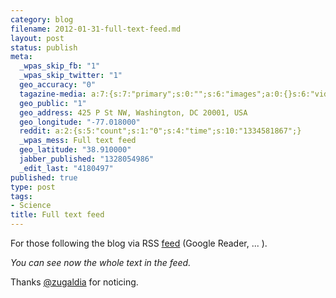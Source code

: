 ```yaml
--- 
category: blog
filename: 2012-01-31-full-text-feed.md
layout: post
status: publish
meta: 
  _wpas_skip_fb: "1"
  _wpas_skip_twitter: "1"
  geo_accuracy: "0"
  tagazine-media: a:7:{s:7:"primary";s:0:"";s:6:"images";a:0:{}s:6:"videos";a:0:{}s:11:"image_count";s:1:"0";s:6:"author";s:7:"4180497";s:7:"blog_id";s:7:"8438084";s:9:"mod_stamp";s:19:"2012-02-01 00:09:46";}
  geo_public: "1"
  geo_address: 425 P St NW, Washington, DC 20001, USA
  geo_longitude: "-77.018000"
  reddit: a:2:{s:5:"count";s:1:"0";s:4:"time";s:10:"1334581867";}
  _wpas_mess: Full text feed
  geo_latitude: "38.910000"
  jabber_published: "1328054986"
  _edit_last: "4180497"
published: true
type: post
tags: 
- Science
title: Full text feed
---
```

For those following the blog via RSS <a href="/feed/">feed</a> (Google Reader, ... ).

<em>You can see now the whole text in the feed.</em>

Thanks <a href="https://twitter.com/#!/zugaldia">@zugaldia</a> for noticing.
